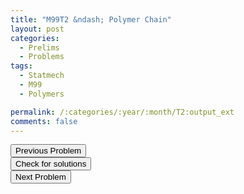 ```yaml
---
title: "M99T2 &ndash; Polymer Chain"
layout: post
categories:
  - Prelims
  - Problems
tags:
  - Statmech
  - M99
  - Polymers

permalink: /:categories/:year/:month/T2:output_ext
comments: false
---
```

<object data="1999M2T.pdf" type="application/pdf" width="100%" height="500"></object>

<div class='navbar'>
	<div float='left'><button onclick="window.location='T1.html'" >Previous Problem</button></div>
	<div float='center'><button onclick="window.location='https://princetonprelim.com/prelim/3/'">Check for solutions</button></div>
	<div float='right'><button onclick="window.location='T3.html'" > Next Problem</button></div>
</div>
